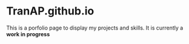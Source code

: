 # TranAP.github.io
This is a porfolio page to display my projects and skills. It is currently a __work in progress__
